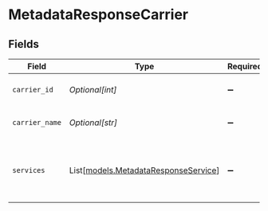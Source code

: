 # MetadataResponseCarrier


## Fields

| Field                                                                        | Type                                                                         | Required                                                                     | Description                                                                  | Example                                                                      |
| ---------------------------------------------------------------------------- | ---------------------------------------------------------------------------- | ---------------------------------------------------------------------------- | ---------------------------------------------------------------------------- | ---------------------------------------------------------------------------- |
| `carrier_id`                                                                 | *Optional[int]*                                                              | :heavy_minus_sign:                                                           | Unique carrier identifier.                                                   | 1                                                                            |
| `carrier_name`                                                               | *Optional[str]*                                                              | :heavy_minus_sign:                                                           | Carrier display name.                                                        | Poczta Polska S.A.                                                           |
| `services`                                                                   | List[[models.MetadataResponseService](../models/metadataresponseservice.md)] | :heavy_minus_sign:                                                           | Services (dispatch types) available for this carrier.                        |                                                                              |